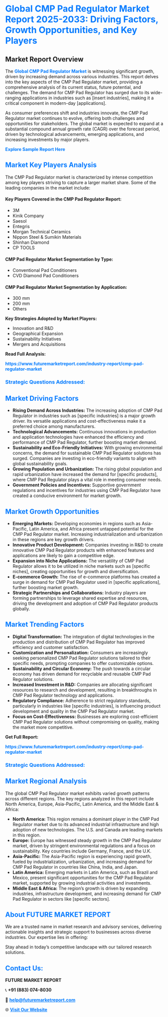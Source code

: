 <h1 style="color: #007BFF;">Global CMP Pad Regulator Market Report 2025-2033: Driving Factors, Growth Opportunities, and Key Players</h1>

<section id="overview">
<h2>Market Report Overview</h2>
<p>The <a href="https://www.futuremarketreport.com/industry-report/cmp-pad-regulator-market" style="color: #007BFF; text-decoration: none;"><strong>Global CMP Pad Regulator Market</strong></a> is witnessing significant growth, driven by increasing demand across various industries. This report delves into the key aspects of the CMP Pad Regulator market, providing a comprehensive analysis of its current status, future potential, and challenges. The demand for CMP Pad Regulator has surged due to its wide-ranging applications in industries such as [insert industries], making it a critical component in modern-day [applications].</p>
<p>As consumer preferences shift and industries innovate, the CMP Pad Regulator market continues to evolve, offering both challenges and opportunities for stakeholders. The global market is expected to expand at a substantial compound annual growth rate (CAGR) over the forecast period, driven by technological advancements, emerging applications, and increasing investments by major players.</p>
</section>

<section id="overview">
<p><a href="https://www.futuremarketreport.com/request-sample/reportId=26501" style="color: #007BFF; text-decoration: none;"><strong>Explore Sample Report Here</strong></a></p>
</section>

<section id="key-players">
<h2 style="color: #007BFF;">Market Key Players Analysis</h2>
<p>The CMP Pad Regulator market is characterized by intense competition among key players striving to capture a larger market share. Some of the leading companies in the market include:</p>
<h4>Key Players Covered in the CMP Pad Regulator Report:</h4>
<ul><li>3M</li><li>Kinik Company</li><li>Saesol</li><li>Entegris</li><li>Morgan Technical Ceramics</li><li>Nippon Steel &amp; Sumikin Materials</li><li>Shinhan Diamond</li><li>CP TOOLS</li></ul>
<h4>CMP Pad Regulator Market Segmentation by Type:</h4>
<ul><li>Conventional Pad Conditioners</li><li>CVD Diamond Pad Conditioners</li></ul>

<h4>CMP Pad Regulator Market Segmentation by Application:</h4>
<ul><li>300 mm</li><li>200 mm</li><li>Others</li></ul>
<p><strong>Key Strategies Adopted by Market Players:</strong></p>
<ul>
<li>Innovation and R&D</li>
<li>Geographical Expansion</li>
<li>Sustainability Initiatives</li>
<li>Mergers and Acquisitions</li>
</ul>
</section>

<section>
<p><strong>Read Full Analysis: </strong></p><a href="https://www.futuremarketreport.com/industry-report/cmp-pad-regulator-market" style="color: #007BFF; text-decoration: none;"><strong>https://www.futuremarketreport.com/industry-report/cmp-pad-regulator-market</strong></a>
<h3 style="color: #007BFF;">Strategic Questions Addressed:</h3>
</section>

<section id="driving-factors">
<h2 style="color: #007BFF;">Market Driving Factors</h2>
<ul>
<li><strong>Rising Demand Across Industries:</strong> The increasing adoption of CMP Pad Regulator in industries such as [specific industries] is a major growth driver. Its versatile applications and cost-effectiveness make it a preferred choice among manufacturers.</li>
<li><strong>Technological Advancements:</strong> Continuous innovations in production and application technologies have enhanced the efficiency and performance of CMP Pad Regulator, further boosting market demand.</li>
<li><strong>Sustainability and Eco-Friendly Initiatives:</strong> With growing environmental concerns, the demand for sustainable CMP Pad Regulator solutions has surged. Companies are investing in eco-friendly variants to align with global sustainability goals.</li>
<li><strong>Growing Population and Urbanization:</strong> The rising global population and rapid urbanization have increased the demand for [specific products], where CMP Pad Regulator plays a vital role in meeting consumer needs.</li>
<li><strong>Government Policies and Incentives:</strong> Supportive government regulations and incentives for industries using CMP Pad Regulator have created a conducive environment for market growth.</li>
</ul>
</section>

<section id="growth-opportunities">
<h2 style="color: #007BFF;">Market Growth Opportunities</h2>
<ul>
<li><strong>Emerging Markets:</strong> Developing economies in regions such as Asia-Pacific, Latin America, and Africa present untapped potential for the CMP Pad Regulator market. Increasing industrialization and urbanization in these regions are key growth drivers.</li>
<li><strong>Innovative Product Development:</strong> Companies investing in R&D to create innovative CMP Pad Regulator products with enhanced features and applications are likely to gain a competitive edge.</li>
<li><strong>Expansion into Niche Applications:</strong> The versatility of CMP Pad Regulator allows it to be utilized in niche markets such as [specific niches], creating opportunities for growth and diversification.</li>
<li><strong>E-commerce Growth:</strong> The rise of e-commerce platforms has created a surge in demand for CMP Pad Regulator used in [specific applications], further boosting market growth.</li>
<li><strong>Strategic Partnerships and Collaborations:</strong> Industry players are forming partnerships to leverage shared expertise and resources, driving the development and adoption of CMP Pad Regulator products globally.</li>
</ul>
</section>

<section id="trending-factors">
<h2 style="color: #007BFF;">Market Trending Factors</h2>
<ul>
<li><strong>Digital Transformation:</strong> The integration of digital technologies in the production and distribution of CMP Pad Regulator has improved efficiency and customer satisfaction.</li>
<li><strong>Customization and Personalization:</strong> Consumers are increasingly seeking personalized CMP Pad Regulator solutions tailored to their specific needs, prompting companies to offer customizable options.</li>
<li><strong>Sustainability and Circular Economy:</strong> The push towards a circular economy has driven demand for recyclable and reusable CMP Pad Regulator solutions.</li>
<li><strong>Increased Investment in R&D:</strong> Companies are allocating significant resources to research and development, resulting in breakthroughs in CMP Pad Regulator technology and applications.</li>
<li><strong>Regulatory Compliance:</strong> Adherence to strict regulatory standards, particularly in industries like [specific industries], is influencing product development and quality in the CMP Pad Regulator market.</li>
<li><strong>Focus on Cost-Effectiveness:</strong> Businesses are exploring cost-efficient CMP Pad Regulator solutions without compromising on quality, making the market more competitive.</li>
</ul>
</section>

<section>
<p><strong>Get Full Report: </strong></p><a href="https://www.futuremarketreport.com/industry-report/cmp-pad-regulator-market" style="color: #007BFF; text-decoration: none;"><strong>https://www.futuremarketreport.com/industry-report/cmp-pad-regulator-market</strong></a>
<h3 style="color: #007BFF;">Strategic Questions Addressed:</h3>
</section>


<section id="regional-analysis">
<h2 style="color: #007BFF;">Market Regional Analysis</h2>
<p>The global CMP Pad Regulator market exhibits varied growth patterns across different regions. The key regions analyzed in this report include North America, Europe, Asia-Pacific, Latin America, and the Middle East & Africa:</p>
<ul>
<li><strong>North America:</strong> This region remains a dominant player in the CMP Pad Regulator market due to its advanced industrial infrastructure and high adoption of new technologies. The U.S. and Canada are leading markets in this region.</li>
<li><strong>Europe:</strong> Europe has witnessed steady growth in the CMP Pad Regulator market, driven by stringent environmental regulations and a focus on sustainability. Key countries include Germany, France, and the U.K.</li>
<li><strong>Asia-Pacific:</strong> The Asia-Pacific region is experiencing rapid growth, fueled by industrialization, urbanization, and increasing demand for CMP Pad Regulator in countries like China, India, and Japan.</li>
<li><strong>Latin America:</strong> Emerging markets in Latin America, such as Brazil and Mexico, present significant opportunities for the CMP Pad Regulator market, supported by growing industrial activities and investments.</li>
<li><strong>Middle East & Africa:</strong> The region’s growth is driven by expanding industries, infrastructure development, and increasing demand for CMP Pad Regulator in sectors like [specific sectors].</li>
</ul>
</section>

<footer>
<h2 style="color: #007BFF;">About FUTURE MARKET REPORT</h2>
<p>We are a trusted name in market research and advisory services, delivering actionable insights and strategic support to businesses across diverse industries. Our expertise lies in offering:</p>

<p>Stay ahead in today’s competitive landscape with our tailored research solutions.</p>

<h2 style="color: #007BFF;">Contact Us:</h2>
<p><strong>FUTURE MARKET REPORT</strong></p>
<p>📞 <strong>+91 (883) 074-8030</strong></p>
<p>📧 <strong><a href="mailto:help@futuremarketreport.com" style="color: #007BFF;">help@futuremarketreport.com</a></strong></p>
<p>🌐 <strong><a href="https://www.futuremarketreport.com/" style="color: #007BFF;">Visit Our Website</a></strong></p>
</footer>